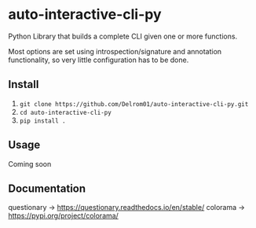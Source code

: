 # auto-interactive-cli-py
Python Library that builds a complete CLI given one or more functions.

Most options are set using introspection/signature and annotation functionality, so very little configuration has to be done.

## Install
1. ```git clone https://github.com/Delrom01/auto-interactive-cli-py.git```
2. ```cd auto-interactive-cli-py```
3. ```pip install .```

## Usage
Coming soon

## Documentation
questionary -> https://questionary.readthedocs.io/en/stable/
colorama -> https://pypi.org/project/colorama/
